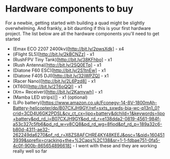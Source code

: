 # Hardware components to buy

For a newbie, getting started with building a quad might be slightly overwhelming. And frankly, a bit daunting if this is your first hardware project. The list below are all the hardware components you'll need to get started

- (Emax ECO 2207 2400kv)[http://bit.ly/2pwsXdk] - x4
- (iFlight SL5)[http://bit.ly/2kBCNZz] - x1
- (RushFPV Tiny Tank)[http://bit.ly/38KFhbo] - x1
- (Rush Antenna)[http://bit.ly/2SQ0ETp] - x1
- (Diatone F60 ESC)[http://bit.ly/2S1tnEw] - x1
- (Diatone F405 DJI)[http://bit.ly/32jWPZQ] - x1
- (Racer Nano)[http://bit.ly/2L6Pzd8] - x1
- (XT60)[http://bit.ly/2T6oQQl] - x1
- (Xm+ Receiver)[http://bit.ly/2Kamywh] - x1
- (Mamba LED strips)[] - x1 (optional)
- (LiPo battery)[https://www.amazon.co.uk/Fconegy-14-8V-1800mAh-Battery-helicopter/dp/B07CXJH9GY/ref=sxts_sxwds-bia-wc-p13n1_0?crid=3CD4U6GK2PDSL&cv_ct_cx=lipo+battery&dchild=1&keywords=lipo+battery&pd_rd_i=B07CXJH9GY&pd_rd_r=e138dda2-0819-4561-984f-a53c327c5fb6&pd_rd_w=v8CQ8&pd_rd_wg=8fiod&pf_rd_p=189a32c6-b80d-4311-ae32-262249da6270&pf_rd_r=X6ZS8AFCHRE4KY48KEEJ&psc=1&qid=1604513939&sprefix=cracking+the+%2Caps%2C138&sr=1-1-fdbae751-0fa5-4c0f-900b-865654896618] - I went with these and they are working really well so far